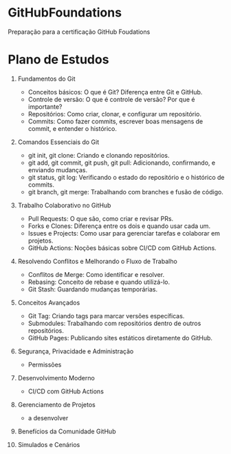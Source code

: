# GitHubFoundations
Preparação para a certificação GitHub Foudations

# Plano de Estudos
1. Fundamentos do Git   
   - Conceitos básicos: O que é Git? Diferença entre Git e GitHub.
   - Controle de versão: O que é controle de versão? Por que é importante?
   - Repositórios: Como criar, clonar, e configurar um repositório.
   - Commits: Como fazer commits, escrever boas mensagens de commit, e entender o histórico.

3. Comandos Essenciais do Git
   - git init, git clone: Criando e clonando repositórios.
   - git add, git commit, git push, git pull: Adicionando, confirmando, e enviando mudanças.
   - git status, git log: Verificando o estado do repositório e o histórico de commits.
   - git branch, git merge: Trabalhando com branches e fusão de código.

4. Trabalho Colaborativo no GitHub
   - Pull Requests: O que são, como criar e revisar PRs.
   - Forks e Clones: Diferença entre os dois e quando usar cada um.
   - Issues e Projects: Como usar para gerenciar tarefas e colaborar em projetos.
   - GitHub Actions: Noções básicas sobre CI/CD com GitHub Actions.

5. Resolvendo Conflitos e Melhorando o Fluxo de Trabalho
   - Conflitos de Merge: Como identificar e resolver.
   - Rebasing: Conceito de rebase e quando utilizá-lo.
   - Git Stash: Guardando mudanças temporárias.

6. Conceitos Avançados
   - Git Tag: Criando tags para marcar versões específicas.
   - Submodules: Trabalhando com repositórios dentro de outros repositórios.
   - GitHub Pages: Publicando sites estáticos diretamente do GitHub.

7. Segurança, Privacidade e Administração 
   - Permissões  
     
8. Desenvolvimento Moderno 
   - CI/CD com GitHub Actions
  
9. Gerenciamento de Projetos
   - a desenvolver
     
10. Benefícios da Comunidade GitHub
    
11. Simulados e Cenários
